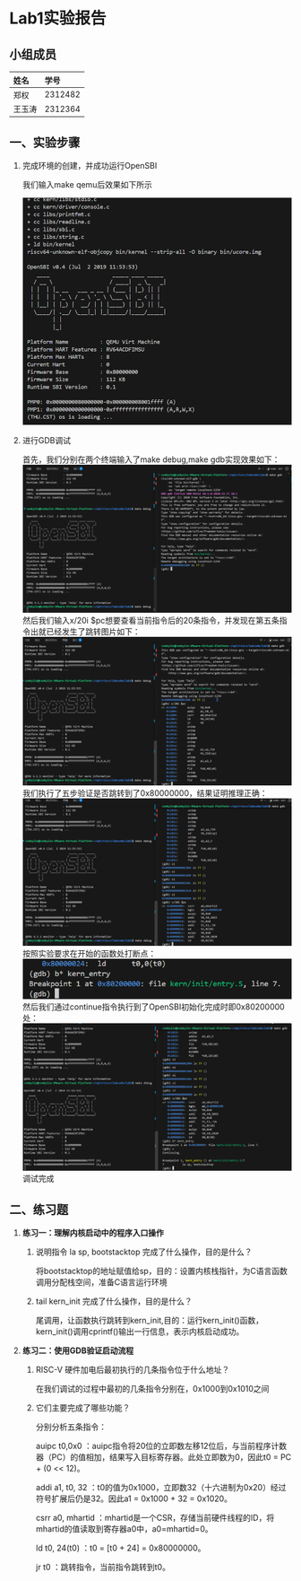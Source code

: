 # Lab1实验报告

## 小组成员
| 姓名 | 学号 |
| :--- | :--- |
| 郑权 | 2312482 |
| 王玉涛 | 2312364 |

## 一、实验步骤
1. 完成环境的创建，并成功运行OpenSBI
   
   我们输入make qemu后效果如下所示

   ![成功截图](image1.png)

2. 进行GDB调试
   
   首先，我们分别在两个终端输入了make debug,make gdb实现效果如下：
   ![](image2.png)
   然后我们输入x/20i $pc想要查看当前指令后的20条指令，并发现在第五条指令出就已经发生了跳转图片如下：
   ![](image3.png)
   我们执行了五步验证是否跳转到了0x80000000，结果证明推理正确：
   ![](image4.png)
   按照实验要求在开始的函数处打断点：
   ![](image5.png)
   然后我们通过continue指令执行到了OpenSBI初始化完成时即0x80200000处：
   ![](image6.png)
   调试完成
## 二、练习题
1.  **练习一：理解内核启动中的程序入口操作**
   
    1. 说明指令 la sp, bootstacktop 完成了什么操作，目的是什么？

        将bootstacktop的地址赋值给sp，目的：设置内核栈指针，为C语言函数调用分配栈空间，准备C语言运行环境
    2.  tail kern_init 完成了什么操作，目的是什么？
    
        尾调用，让函数执行跳转到kern_init,目的：运行kern_init()函数，kern_init()调用cprintf()输出一行信息，表示内核启动成功。

2.  **练习二：使用GDB验证启动流程**
   
    1. RISC-V 硬件加电后最初执行的几条指令位于什么地址？
    
        在我们调试的过程中最初的几条指令分别在，0x1000到0x1010之间
    2. 它们主要完成了哪些功能？

         分别分析五条指令：

         auipc t0,0x0   ：auipc指令将20位的立即数左移12位后，与当前程序计数器（PC）的值相加，结果写入目标寄存器。此处立即数为0，因此t0 = PC + (0 << 12)。

         addi a1, t0, 32    ：t0的值为0x1000，立即数32（十六进制为0x20）经过符号扩展后仍是32。因此a1 = 0x1000 + 32 = 0x1020。

         csrr a0, mhartid   ：mhartid是一个CSR，存储当前硬件线程的ID，将mhartid的值读取到寄存器a0中，a0=mhartid=0。

         ld t0, 24(t0)  ：t0 = [t0 + 24] = 0x80000000。

         jr t0  ：跳转指令，当前指令跳转到t0。


